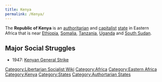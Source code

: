```yaml
---
title: Kenya
permalink: /Kenya/
---
```


The **Republic of Kenya** is an
[authoritarian](authoritarianism.md "wikilink") and
[capitalist](Capitalism.md "wikilink") [state](List_of_States.md "wikilink")
in Eastern Africa that is near [Ethiopia](Ethiopia.md "wikilink"),
[Somalia](Somalia.md "wikilink"), [Tanzania](Tanzania.md "wikilink"),
[Uganda](Uganda.md "wikilink") and [South Sudan](South_Sudan.md "wikilink").

## Major Social Struggles

- 1947: [Kenyan General Strike](Kenyan_General_Strike_(1947).md "wikilink")

[Category:Libertarian Socialist
Wiki](Category:Libertarian_Socialist_Wiki.md "wikilink")
[Category:Africa](Category:Africa.md "wikilink") [Category:Eastern
Africa](Category:Eastern_Africa.md "wikilink")
[Category:Kenya](Category:Kenya.md "wikilink")
[Category:States](Category:States.md "wikilink") [Category:Authortarian
States](Category:Authortarian_States.md "wikilink")